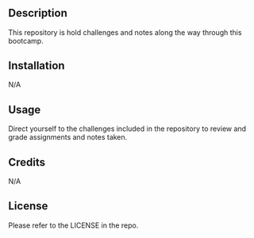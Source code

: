 # <Bootcamp Challenges and Projects>

## Description

This repository is hold challenges and notes along the way through this bootcamp.


## Installation

N/A

## Usage

Direct yourself to the challenges included in the repository to review and grade assignments and notes taken.

## Credits

N/A

## License

Please refer to the LICENSE in the repo.